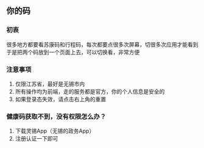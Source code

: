 ## 你的码
### 初衷
很多地方都要看苏康码和行程码，每次都要点很多次屏幕，切很多次应用才能看到  
于是把两个码放到一个页面上去，可以切换看，非常方便  

### 注意事项
1. 仅限江苏省，最好是无锡市内
2. 所有操作均为前端，走的服务都是官方，你的个人信息是安全的
3. 如果登录态失效，请点击右上角的重置

### 健康码获取不到，没有权限怎么办？
1. 下载灵锡App（无锡的政务App）
2. 注册认证一下即可
